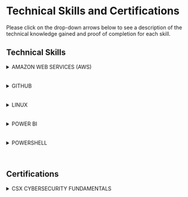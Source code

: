 <h1> Technical Skills and Certifications </h1>

Please click on the drop-down arrows below to see a description of the technical knowledge gained and proof of completion for each skill.

<h2> Technical Skills </h2>

<details><summary>AMAZON WEB SERVICES (AWS)</summary>

  
<h4> Description: </h4>
I completed the AWS Cloud Practitioner Essentials course offered by Amazon:
https://www.aws.training/learningobject/curriculum?id=16357

<ul>The 8 AWS Courses include an overview of fundamental Amazon Web Services products and capabilities including:
 <li>Definition and benefits of cloud computing</li>
 <li>AWS Core Services (EC2 Cloud, S3 Data Storage, etc.)</li>
 <li>AWS Security (Shared responsibility model, roles, permissions, security certifications)</li>
 <li>AWS Architecting (Pillars: operational excellence, security, reliability, performance efficiency, cost optimization)</li>
 <li>AWS Pricing and Support (only pay for what you use)</li>
 <li>AWS Product Demonstrations</li>
</ul>

<h4> Course Completion: </h4>
AWS Cloud Practitioner Essentials Course Completion Certificate:
<img src="AWSCourseCompletion.jpg" alt="AWS Course Completion">





</details>

<br>
<br>

<details><summary>GITHUB</summary>


<h4> Description: </h4>
I completed the introductory GitHub learning labs offered on the GitHub website:
https://lab.github.com/courses 

<ul> The 8 GitHub labs include an overview of fundamental GitHub skills including:
<li>GitHub page navigation</li>
<li>Adding files</li>
<li>Formatting content using Markdown</li>
<li>Creating and merging Pull Requests</li>
<li>Publishing repositories using GitHub Pages</li>
<li>Contributing to repositories in the GitHub community</li>
<li>Uploading existing projects to GitHub</li>
</ul>

<h4> Course Completion: </h4>
<img src="GitHubProgress1.jpg" alt="GitHubProgress">

<img src="GitHubProgress2.jpg" alt="GitHubProgress2">


</details>

<br>
<br>
  
<details><summary>LINUX</summary>


<h4> Description: </h4>
I completed a series of online tutorials offered by Guru99:
https://www.guru99.com/unix-linux-tutorial.html 

<ul> The 5 Linux learning modules offer information regarding Linux development, structure, and basic commands including:
<li>Kernel definition</li>
<li>Description of Linux development (free, open source OS launched in 1991)</li>
<li>Explanation of Linux environment (everything acts as a file)</li>
<li>Linux distributions (Red Hat, Ubuntu, etc.)</li>
<li>User roles and security (regular, root, service)</li>
<li>File naming conventions (case sensitive)</li>
<li>Basic commands (pwd, cd, ls, cat, history, etc.)</li>
<li>User permissions (read, write, execute)</li>
<li>Input and Output redirection</li>
<li>Piping (used to run commands consecutively)</li>
<li>Searching and filtering files (grep command, sort command)</li>
<li>Regular expressions (sepcial characters used to search data and create lists)</li>
<li>Linux environment variables (values that can control or inform system behavior, including: PATH, $LANG, etc.)</li>
<li>Communicating within networks (Ping, FTP, SSH)</li>
<li>Managing processes (foreground vs. background processes, ps utility, kill, nice)</li>
<li>The VI editor (command and insert mode)</li>
<li>Shell scripting (complex scripts that process input and create output)</li>
<li>Virtual terminals (allow multiple users to work on the same computer)</li></li>
<li>Administration (adding users, managing groups, and access controls)</li></li>
<li>Comparison with Unix</li></li>
<li>Common interview questions regarding shell scripting, Linux, and Unix</li></li>
</ul>


</details>

<br>
<br>

<details><summary>POWER BI</summary>


<h4> Description: </h4>
I completed an online training course offered by EdX:
https://powerbi.microsoft.com/en-us/learning/ 

<ul> The 9 Power BI learning modules and corresponding labs include an overview of fundamental data analysis and visualization skills using Power BI. These skills include:
<li>Manipulating data in the Power BI desktop, indcluding spreadsheets and parameters</li>
<li>Modeling data thorugh creating columns and tables</li>
<li>Analyzing and visualizing data thorugh graphs, slicers, and conditional formatting</li>
<li>Creating and editing dashboards in Power BI Service</li>
<li>Appropriately formatting Excel to use compatibly with Power BI</li>
<li>Managing and updating both data content and security</li>
<li>Creating live connections to servers (through SQL Azure, SQL Database, etc.)</li>
<li>Developer API</li>
<li>Power BI mobile phone/tablet compatibility and features</li>
</ul>


<h4> Course Completion: </h4>
<img src="PBICourseCompletion.jpg" alt="PowerBI Course Completion">


<h4> Course Performance: </h4>
<img src="PBICourseProgress.jpg" alt="PowerBI Course Progress">
<img src="PBIIntroGrades.jpg" alt="PowerBI Intro">
<img src="PBIModule1-2Grades.jpg" alt="PowerBI Module 1 and 2">
<img src="PBIModule3Grades.jpg" alt="PowerBI Module 3">
<img src="PBIModule4-5Grades.jpg" alt="PowerBI Module 4 and 5">
<img src="PBIModule6-7Grades.jpg" alt="PowerBI Module 6 and 7">
<img src="PBIModule8-9Grades.jpg" alt="PowerBI Module 8 and 9">


</details>

<br>
<br>

<details><summary>POWERSHELL</summary>


<h4> Description: </h4>
I completed an online PowerShell course offered by Microsoft Virtual Academy:
https://mva.microsoft.com/learning-path/powershell-beginner-12 

The PowerShell Beginner course learning path included 2 modules: Getting Started with Microsoft PowerShell and
Getting Started with PowerShell Desired State Configuration (DSC). The modules provided an overview of PowerShell logic and syntax. They also provided viewers methods to continue learning on their own. These modules covered the following core PowerShell concepts:

<ul> Getting Started with Microsoft PowerShell
<li>PowerShell purpose and launching</li></li></li>
<li>PowerShell commandlets</li></li></li>
<li>Effective use of the help system</li></li></li>
<li>Using the pipeline to create more powerful code through combining commands</li></li></li>
<li>Using objects</li></li></li>
<li>Using PowerShell remotely</li></li></li>
<li>Automation</li></li></li>
<li>Basic scripting</li></li></li>
</ul>

<ul> Getting Started with PowerShell Desired State Configuration (DSC)
<li>DSC architecture (push/pull)</li></li>
<li>Idempotent scripting</li></li>
<li>Webserver configuration</li></li>
<li>Configuring pull servers for deployment (SMB and HTTPS)</li></li>
<li>Configuring pus servers for deployment</li></li>
<li>Using built-in resources and add-ins</li></li>
<li>Parameterized configurations</li></li>
<li>Creating and encrypting credentials</li></li>
<li>Common code practices</li></li>
<li>DSC and Linux</li></li>
</ul>

<h4> Course Completion: </h4>
<img src="PowerShellBadge2.jpg" alt="[PowerShell Badge">


</details>

<br>
<br>

<h2> Certifications </h2>

<details><summary>CSX CYBERSECURITY FUNDAMENTALS</summary>


<h4> Description: </h4>
<ul> The CSX Cybersecurity Fundamentals certification offers an overview of important cybersecurity concepts including:
<li>Risk framework</li>
<li>Common attacks</li>
<li>Cybersecurity controls</li>
<li>Security architecture</li>
<li>Defense in depth</li>
<li>Encryption</li>
<li>Risk assessments and vulnerability management</li>
<li>Security of operating systems, applications, and data</li>
<li>Incident response</li>
<li>Disaster recovery and business continuity planning</li>
<ul>

<ul> <h4> Completion Schedule: </h4>
<li>Week 1 (1/6/19-1/12/19): Review sections 1 and 2</li>
<li>Week 2 (1/13/19-1/19/19): Review sections 3 and 4</li>
<li>Week 3 (1/20/19-1/26/19): Review sections 5 and 6</li>
<li>Week 4 (1/27/19-2/1/19): Review Vocabulary</li>
</ul>

Potential exam date: 2/2/19


</details>
